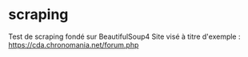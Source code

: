 # scraping
Test de scraping fondé sur BeautifulSoup4
Site visé à titre d'exemple : https://cda.chronomania.net/forum.php

